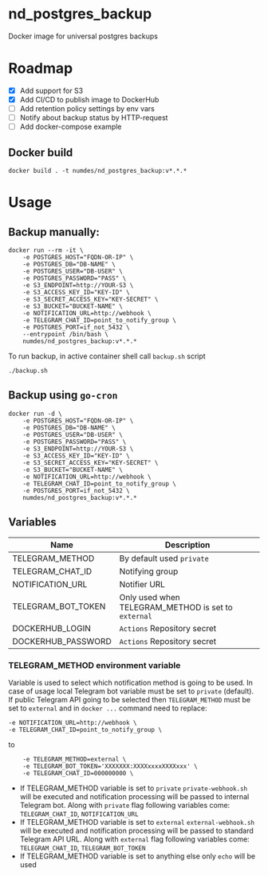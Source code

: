 # nd_postgres_backup
Docker image for universal postgres backups

# Roadmap
- [X] Add support for S3
- [X] Add CI/CD to publish image to DockerHub
- [ ] Add retention policy settings by env vars
- [ ] Notify about backup status by HTTP-request
- [ ] Add docker-compose example

## Docker build
```shell
docker build . -t numdes/nd_postgres_backup:v*.*.*
```

# Usage
## Backup manually:
```shell
docker run --rm -it \
    -e POSTGRES_HOST="FQDN-OR-IP" \
    -e POSTGRES_DB="DB-NAME" \
    -e POSTGRES_USER="DB-USER" \
    -e POSTGRES_PASSWORD="PASS" \
    -e S3_ENDPOINT=http://YOUR-S3 \
    -e S3_ACCESS_KEY_ID="KEY-ID" \
    -e S3_SECRET_ACCESS_KEY="KEY-SECRET" \
    -e S3_BUCKET="BUCKET-NAME" \
    -e NOTIFICATION_URL=http://webhook \
    -e TELEGRAM_CHAT_ID=point_to_notify_group \
    -e POSTGRES_PORT=if_not_5432 \
    --entrypoint /bin/bash \
    numdes/nd_postgres_backup:v*.*.*
```
To run backup, in active container shell call `backup.sh` script
```shell
./backup.sh
```

## Backup using `go-cron`
```shell
docker run -d \
    -e POSTGRES_HOST="FQDN-OR-IP" \
    -e POSTGRES_DB="DB-NAME" \
    -e POSTGRES_USER="DB-USER" \
    -e POSTGRES_PASSWORD="PASS" \
    -e S3_ENDPOINT=http://YOUR-S3 \
    -e S3_ACCESS_KEY_ID="KEY-ID" \
    -e S3_SECRET_ACCESS_KEY="KEY-SECRET" \
    -e S3_BUCKET="BUCKET-NAME" \
    -e NOTIFICATION_URL=http://webhook \
    -e TELEGRAM_CHAT_ID=point_to_notify_group \
    -e POSTGRES_PORT=if_not_5432 \
    numdes/nd_postgres_backup:v*.*.*
```

## Variables

| Name              |  Description                                        |
|-------------------|-----------------------------------------------------|
|TELEGRAM_METHOD    | By default used `private`                           |
|TELEGRAM_CHAT_ID   | Notifying group                                     |
|NOTIFICATION_URL   | Notifier URL                                        |
|TELEGRAM_BOT_TOKEN | Only used when TELEGRAM_METHOD is set to `external` |
|DOCKERHUB_LOGIN    | `Actions` Repository secret                         |
|DOCKERHUB_PASSWORD | `Actions` Repository secret                         |

### TELEGRAM_METHOD environment variable

Variable is used to select which notification method is going to be used. In case of usage
local Telegram bot variable must be set to `private` (default). If public Telegram API
going to be selected then `TELEGRAM_METHOD` must be set to `external` and in `docker ...` command need to replace:
```
-e NOTIFICATION_URL=http://webhook \
-e TELEGRAM_CHAT_ID=point_to_notify_group \
```
to
```
    -e TELEGRAM_METHOD=external \
    -e TELEGRAM_BOT_TOKEN='XXXXXXX:XXXXxxxxXXXXxxx' \
    -e TELEGRAM_CHAT_ID=000000000 \
```
- If TELEGRAM_METHOD variable is set to `private` `private-webhook.sh` will be executed
and notification processing will be passed to internal Telegram bot. Along with
`private` flag following variables come: `TELEGRAM_CHAT_ID`, `NOTIFICATION_URL`
- If TELEGRAM_METHOD variable is set to `external` `external-webhook.sh` will be executed
and notification processing will be passed to standard Telegram API URL. Along with
`external` flag following variables come: `TELEGRAM_CHAT_ID`, `TELEGRAM_BOT_TOKEN`
- If TELEGRAM_METHOD variable is set to anything else only `echo` will be used

